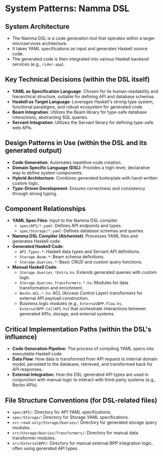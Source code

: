 # System Patterns: Namma DSL

## System Architecture
- The Namma DSL is a code generation tool that operates within a larger microservices architecture.
- It takes YAML specifications as input and generates Haskell source code.
- The generated code is then integrated into various Haskell backend services (e.g., `rider-app`).

## Key Technical Decisions (within the DSL itself)
- **YAML as Specification Language**: Chosen for its human-readability and hierarchical structure, suitable for defining API and database schemas.
- **Haskell as Target Language**: Leverages Haskell's strong type system, functional paradigms, and robust ecosystem for generated code.
- **Beam Integration**: Utilizes the Beam library for type-safe database interactions, abstracting SQL queries.
- **Servant Integration**: Utilizes the Servant library for defining type-safe web APIs.

## Design Patterns in Use (within the DSL and its generated output)
- **Code Generation**: Automates repetitive code creation.
- **Domain Specific Language (DSL)**: Provides a high-level, declarative way to define system components.
- **Hybrid Architecture**: Combines generated boilerplate with hand-written custom logic.
- **Type-Driven Development**: Ensures correctness and consistency through strong typing.

## Component Relationships
- **YAML Spec Files**: Input to the Namma DSL compiler.
    - `spec/API/*.yaml`: Defines API endpoints and types.
    - `spec/Storage/*.yaml`: Defines database schemas and queries.
- **Namma DSL Compiler (Alchemist)**: Processes YAML files and generates Haskell code.
- **Generated Haskell Code**:
    - `API.Types.*`: Haskell data types and Servant API definitions.
    - `Storage.Beam.*`: Beam schema definitions.
    - `Storage.Queries.*`: Basic CRUD and custom query functions.
- **Manual Haskell Code**:
    - `Storage.Queries.*Extra.hs`: Extends generated queries with custom logic.
    - `Storage.Queries.Transformers.*.hs`: Modules for data transformation and enrichment.
    - `Beckn.ACL.*.hs`: ACL (Access Control Layer) transformers for external API payload construction.
    - Business logic modules (e.g., `ExternalBPP.Flow.hs`, `ExternalBPP.CallAPI.hs`) that orchestrate interactions between generated APIs, storage, and external systems.

## Critical Implementation Paths (within the DSL's influence)
- **Code Generation Pipeline**: The process of compiling YAML specs into executable Haskell code.
- **Data Flow**: How data is transformed from API request to internal domain model, persisted to the database, retrieved, and transformed back for API responses.
- **External Integration**: How the DSL-generated API types are used in conjunction with manual logic to interact with third-party systems (e.g., Beckn APIs).

## File Structure Conventions (for DSL-related files)
- `spec/API/`: Directory for API YAML specifications.
- `spec/Storage/`: Directory for Storage YAML specifications.
- `src-read-only/Storage/Queries/`: Directory for generated storage query modules.
- `src/Storage/Queries/Transformers/`: Directory for manual data transformer modules.
- `src/ExternalBPP/`: Directory for manual external BPP integration logic, often using generated API types.

